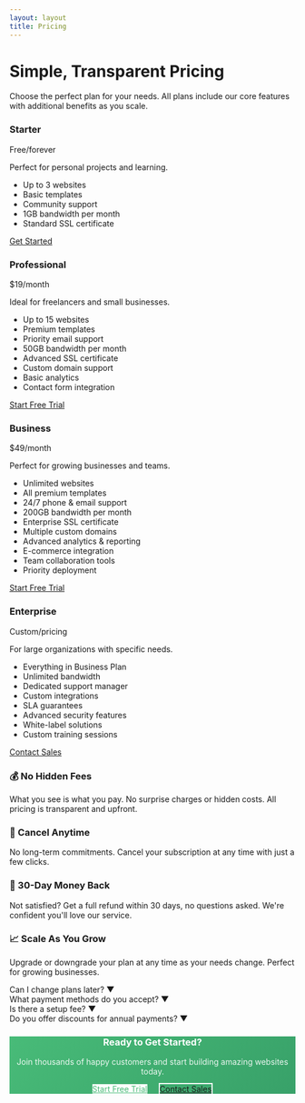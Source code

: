 ```yaml
---
layout: layout
title: Pricing
---
```


<div class="hero">
  <h1>Simple, Transparent Pricing</h1>
  <p>Choose the perfect plan for your needs. All plans include our core features with additional benefits as you scale.</p>
</div>

<div class="pricing-grid">
  <div class="pricing-card">
    <h3>Starter</h3>
    <div class="price">Free<span class="price-period">/forever</span></div>
    <p>Perfect for personal projects and learning.</p>
    <ul class="feature-list">
      <li>Up to 3 websites</li>
      <li>Basic templates</li>
      <li>Community support</li>
      <li>1GB bandwidth per month</li>
      <li>Standard SSL certificate</li>
    </ul>
    <a href="#" class="cta-button cta-button-secondary">Get Started</a>
  </div>

  <div class="pricing-card featured">
    <h3>Professional</h3>
    <div class="price">$19<span class="price-period">/month</span></div>
    <p>Ideal for freelancers and small businesses.</p>
    <ul class="feature-list">
      <li>Up to 15 websites</li>
      <li>Premium templates</li>
      <li>Priority email support</li>
      <li>50GB bandwidth per month</li>
      <li>Advanced SSL certificate</li>
      <li>Custom domain support</li>
      <li>Basic analytics</li>
      <li>Contact form integration</li>
    </ul>
    <a href="#" class="cta-button">Start Free Trial</a>
  </div>

  <div class="pricing-card">
    <h3>Business</h3>
    <div class="price">$49<span class="price-period">/month</span></div>
    <p>Perfect for growing businesses and teams.</p>
    <ul class="feature-list">
      <li>Unlimited websites</li>
      <li>All premium templates</li>
      <li>24/7 phone & email support</li>
      <li>200GB bandwidth per month</li>
      <li>Enterprise SSL certificate</li>
      <li>Multiple custom domains</li>
      <li>Advanced analytics & reporting</li>
      <li>E-commerce integration</li>
      <li>Team collaboration tools</li>
      <li>Priority deployment</li>
    </ul>
    <a href="#" class="cta-button">Start Free Trial</a>
  </div>

  <div class="pricing-card">
    <h3>Enterprise</h3>
    <div class="price">Custom<span class="price-period">/pricing</span></div>
    <p>For large organizations with specific needs.</p>
    <ul class="feature-list">
      <li>Everything in Business Plan</li>
      <li>Unlimited bandwidth</li>
      <li>Dedicated support manager</li>
      <li>Custom integrations</li>
      <li>SLA guarantees</li>
      <li>Advanced security features</li>
      <li>White-label solutions</li>
      <li>Custom training sessions</li>
    </ul>
    <a href="/contact/" class="cta-button">Contact Sales</a>
  </div>
</div>

<div class="card-grid">
  <div class="card">
    <h3>💰 No Hidden Fees</h3>
    <p>What you see is what you pay. No surprise charges or hidden costs. All pricing is transparent and upfront.</p>
  </div>
  <div class="card">
    <h3>🔄 Cancel Anytime</h3>
    <p>No long-term commitments. Cancel your subscription at any time with just a few clicks.</p>
  </div>
  <div class="card">
    <h3>💯 30-Day Money Back</h3>
    <p>Not satisfied? Get a full refund within 30 days, no questions asked. We're confident you'll love our service.</p>
  </div>
  <div class="card">
    <h3>📈 Scale As You Grow</h3>
    <p>Upgrade or downgrade your plan at any time as your needs change. Perfect for growing businesses.</p>
  </div>
</div>

<div class="accordion">
  <div class="accordion-item">
    <div class="accordion-header">
      <span>Can I change plans later?</span>
      <span class="accordion-icon">▼</span>
    </div>
    <div class="accordion-content" style="display: none;">
      <p>Yes, you can upgrade or downgrade your plan at any time. Changes take effect immediately, and you'll be charged or credited the prorated amount.</p>
    </div>
  </div>
  
  <div class="accordion-item">
    <div class="accordion-header">
      <span>What payment methods do you accept?</span>
      <span class="accordion-icon">▼</span>
    </div>
    <div class="accordion-content" style="display: none;">
      <p>We accept all major credit cards (Visa, MasterCard, American Express), PayPal, and bank transfers for enterprise plans. All payments are processed securely.</p>
    </div>
  </div>
  
  <div class="accordion-item">
    <div class="accordion-header">
      <span>Is there a setup fee?</span>
      <span class="accordion-icon">▼</span>
    </div>
    <div class="accordion-content" style="display: none;">
      <p>No setup fees for any plan. You only pay the monthly subscription fee. We believe in transparent pricing with no hidden costs.</p>
    </div>
  </div>
  
  <div class="accordion-item">
    <div class="accordion-header">
      <span>Do you offer discounts for annual payments?</span>
      <span class="accordion-icon">▼</span>
    </div>
    <div class="accordion-content" style="display: none;">
      <p>Yes! Save 20% when you pay annually on Professional and Business plans. Enterprise customers can discuss custom payment terms.</p>
    </div>
  </div>
</div>

<div class="card" style="text-align: center; background: linear-gradient(135deg, #48bb78 0%, #38a169 100%); color: white;">
  <h3 style="color: white;">Ready to Get Started?</h3>
  <p style="color: rgba(255, 255, 255, 0.9);">Join thousands of happy customers and start building amazing websites today.</p>
  <a href="#" class="cta-button" style="background: white; color: #48bb78; margin-right: 1rem;">Start Free Trial</a>
  <a href="/contact/" class="cta-button" style="background: transparent; border: 2px solid white;">Contact Sales</a>
</div>
